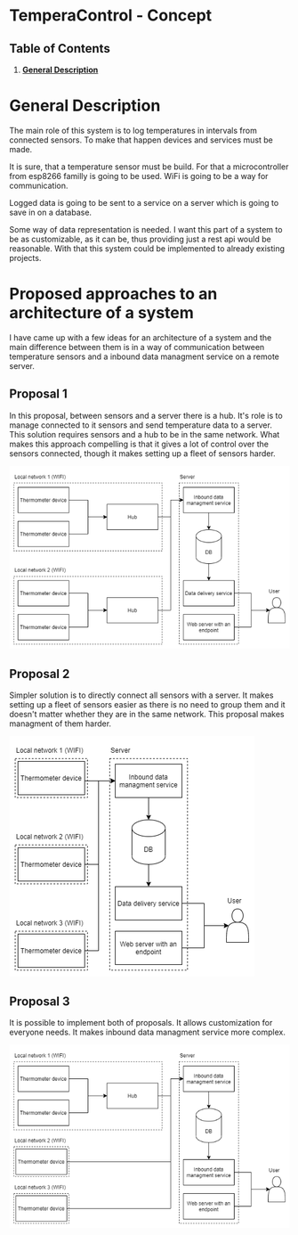 # TemperaControl - Concept

## Table of Contents

1. [**General Description**](#general-description)

# General Description

The main role of this system is to log temperatures in intervals from connected sensors. To make that happen devices and services must be made.

It is sure, that a temperature sensor must be build. For that a microcontroller from esp8266 familly is going to be used. WiFi is going to be a way for communication.

Logged data is going to be sent to a service on a server which is going to save in on a database.

Some way of data representation is needed. I want this part of a system to be as customizable, as it can be, thus providing just a rest api would be reasonable. With that this system could be implemented to already existing projects.

# Proposed approaches to an architecture of a system

I have came up with a few ideas for an architecture of a system and the main difference between them is in a way of communication between temperature sensors and a inbound data managment service on a remote server.

## Proposal 1

In this proposal, between sensors and a server there is a hub. It's role is to manage connected to it sensors and send temperature data to a server. This solution requires sensors and a hub to be in the same network. What makes this approach compelling is that it gives a lot of control over the sensors connected, though it makes setting up a fleet of sensors harder.

![diagram 1](./assets/architecture-diagram-1.png)

## Proposal 2

Simpler solution is to directly connect all sensors with a server. It makes setting up a fleet of sensors easier as there is no need to group them and it doesn't matter whether they are in the same network. This proposal makes managment of them harder.

![diagram 2](./assets/architecture-diagram-2.png)

## Proposal 3

It is possible to implement both of proposals. It allows customization for everyone needs. It makes inbound data managment service more complex.

![diagram 3](./assets/architecture-diagram-3.png)
